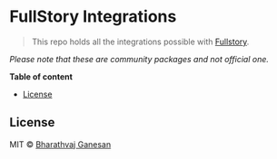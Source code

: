 # FullStory Integrations

> This repo holds all the integrations possible with [Fullstory](https://www.fullstory.com/).

_Please note that these are community packages and not official one._

<!-- START doctoc generated TOC please keep comment here to allow auto update -->
<!-- DON'T EDIT THIS SECTION, INSTEAD RE-RUN doctoc TO UPDATE -->
**Table of content**

- [License](#license)

<!-- END doctoc generated TOC please keep comment here to allow auto update -->

## License

MIT © [Bharathvaj Ganesan](https://github.com/bharathvaj-ganesan)
